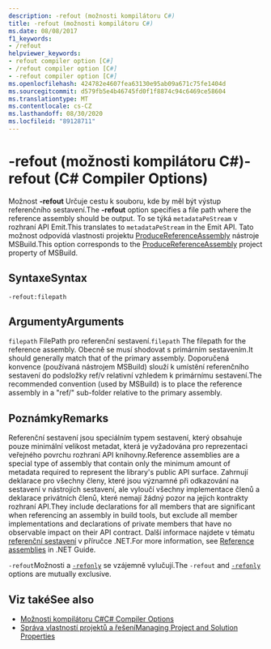 ```yaml
---
description: -refout (možnosti kompilátoru C#)
title: -refout (možnosti kompilátoru C#)
ms.date: 08/08/2017
f1_keywords:
- /refout
helpviewer_keywords:
- refout compiler option [C#]
- /refout compiler option [C#]
- -refout compiler option [C#]
ms.openlocfilehash: 424782e4607fea63130e95ab09a671c75fe1404d
ms.sourcegitcommit: d579fb5e4b46745fd0f1f8874c94c6469ce58604
ms.translationtype: MT
ms.contentlocale: cs-CZ
ms.lasthandoff: 08/30/2020
ms.locfileid: "89128711"
---
```

# <a name="-refout-c-compiler-options"></a><span data-ttu-id="4d5be-103">-refout (možnosti kompilátoru C#)</span><span class="sxs-lookup"><span data-stu-id="4d5be-103">-refout (C# Compiler Options)</span></span>

<span data-ttu-id="4d5be-104">Možnost **-refout** Určuje cestu k souboru, kde by měl být výstup referenčního sestavení.</span><span class="sxs-lookup"><span data-stu-id="4d5be-104">The **-refout** option specifies a file path where the reference assembly should be output.</span></span> <span data-ttu-id="4d5be-105">To se týká `metadataPeStream` v rozhraní API Emit.</span><span class="sxs-lookup"><span data-stu-id="4d5be-105">This translates to `metadataPeStream` in the Emit API.</span></span> <span data-ttu-id="4d5be-106">Tato možnost odpovídá vlastnosti projektu [ProduceReferenceAssembly](/visualstudio/msbuild/common-msbuild-project-properties) nástroje MSBuild.</span><span class="sxs-lookup"><span data-stu-id="4d5be-106">This option corresponds to the [ProduceReferenceAssembly](/visualstudio/msbuild/common-msbuild-project-properties) project property of MSBuild.</span></span>

## <a name="syntax"></a><span data-ttu-id="4d5be-107">Syntaxe</span><span class="sxs-lookup"><span data-stu-id="4d5be-107">Syntax</span></span>

```console
-refout:filepath
```

## <a name="arguments"></a><span data-ttu-id="4d5be-108">Argumenty</span><span class="sxs-lookup"><span data-stu-id="4d5be-108">Arguments</span></span>

 <span data-ttu-id="4d5be-109">`filepath` FilePath pro referenční sestavení.</span><span class="sxs-lookup"><span data-stu-id="4d5be-109">`filepath` The filepath for the reference assembly.</span></span> <span data-ttu-id="4d5be-110">Obecně se musí shodovat s primárním sestavením.</span><span class="sxs-lookup"><span data-stu-id="4d5be-110">It should generally match that of the primary assembly.</span></span> <span data-ttu-id="4d5be-111">Doporučená konvence (používaná nástrojem MSBuild) slouží k umístění referenčního sestavení do podsložky ref/v relativní vzhledem k primárnímu sestavení.</span><span class="sxs-lookup"><span data-stu-id="4d5be-111">The recommended convention (used by MSBuild) is to place the reference assembly in a "ref/" sub-folder relative to the primary assembly.</span></span>

## <a name="remarks"></a><span data-ttu-id="4d5be-112">Poznámky</span><span class="sxs-lookup"><span data-stu-id="4d5be-112">Remarks</span></span>

<span data-ttu-id="4d5be-113">Referenční sestavení jsou speciálním typem sestavení, který obsahuje pouze minimální velikost metadat, která je vyžadována pro reprezentaci veřejného povrchu rozhraní API knihovny.</span><span class="sxs-lookup"><span data-stu-id="4d5be-113">Reference assemblies are a special type of assembly that contain only the minimum amount of metadata required to represent the library's public API surface.</span></span> <span data-ttu-id="4d5be-114">Zahrnují deklarace pro všechny členy, které jsou významné při odkazování na sestavení v nástrojích sestavení, ale vyloučí všechny implementace členů a deklarace privátních členů, které nemají žádný pozor na jejich kontrakty rozhraní API.</span><span class="sxs-lookup"><span data-stu-id="4d5be-114">They include declarations for all members that are significant when referencing an assembly in build tools, but exclude all member implementations and declarations of private members that have no observable impact on their API contract.</span></span> <span data-ttu-id="4d5be-115">Další informace najdete v tématu [referenční sestavení](../../../standard/assembly/reference-assemblies.md) v příručce .NET.</span><span class="sxs-lookup"><span data-stu-id="4d5be-115">For more information, see [Reference assemblies](../../../standard/assembly/reference-assemblies.md) in .NET Guide.</span></span>

<span data-ttu-id="4d5be-116">`-refout`Možnosti a [`-refonly`](refonly-compiler-option.md) se vzájemně vylučují.</span><span class="sxs-lookup"><span data-stu-id="4d5be-116">The `-refout` and [`-refonly`](refonly-compiler-option.md) options are mutually exclusive.</span></span>

## <a name="see-also"></a><span data-ttu-id="4d5be-117">Viz také</span><span class="sxs-lookup"><span data-stu-id="4d5be-117">See also</span></span>

- [<span data-ttu-id="4d5be-118">Možnosti kompilátoru C#</span><span class="sxs-lookup"><span data-stu-id="4d5be-118">C# Compiler Options</span></span>](./index.md)
- [<span data-ttu-id="4d5be-119">Správa vlastností projektů a řešení</span><span class="sxs-lookup"><span data-stu-id="4d5be-119">Managing Project and Solution Properties</span></span>](/visualstudio/ide/managing-project-and-solution-properties)
